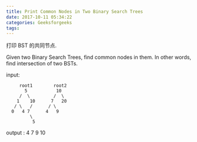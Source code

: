 ```yaml
---
title: Print Common Nodes in Two Binary Search Trees
date: 2017-10-11 05:34:22
categories: Geeksforgeeks
tags:
---
```


打印 BST 的共同节点.

Given two Binary Search Trees, find common nodes in them. In other words, find intersection of two BSTs.

input:
```text
     root1        root2
       5           10
     /  \         /  \
    1    10      7   20
   / \   /      / \
  0   4 7      4   9
         \
          5
```
output : 4 7 9 10
